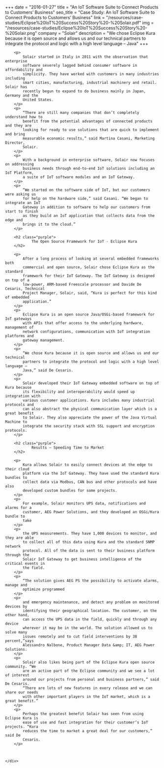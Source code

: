 +++
date = "2016-01-27"
title = "An IoT Software Suite to Connect Products to Customers’ Business"
seo_title = "Case Study: An IoT Software Suite to Connect Products to Customers’ Business"
link = "/resources/case-studies/Eclipse%20IoT%20Success%20Story%20-%20Solair.pdf"
img = "/resources/case-studies/Eclipse%20IoT%20Success%20Story%20-%20Solair.png"
company = "Solair"
description = "We chose Eclipse Kura because it is open source and allows us and our technical partners to integrate the protocol and logic with a high level language – Java"
+++
<div class="row">
    <div class="col-md-12">

        <p>
            Solair started in Italy in 2011 with the observation that enterprise
            software severely lagged behind consumer software in affordability and
            simplicity. They have worked with customers in many industries including
            smart cities, manufacturing, industrial machinery and retail. Solair has
            recently begun to expand to do business mainly in Japan, Germany and the
            United States.
        </p>
        <p>
            “There are still many companies that don’t completely understand how to
            benefit from the potential advantages of connected products and they are
            looking for ready to use solutions that are quick to implement and bring
            measurable economic results,” said Martina Casani, Marketing Director,
            Solair.
        </p>
        <p>
            With a background in enterprise software, Solair now focuses on addressing
            business needs through end-to-end IoT solutions including an IoT Platform,
            a suite of IoT software modules and an IoT Gateway.
        </p>
        <p>
            “We started on the software side of IoT, but our customers were asking us
            for help on the hardware side,” said Casani. “We began to integrate an IoT
            Gateway in addition to software to help our customers from start to finish
            as they build an IoT application that collects data from the edge and
            brings it to the cloud.”
        </p>

        <h2 class="purple">
                The Open Source Framework for IoT - Eclipse Kura
        </h2>

        <p>
            After a long process of looking at several embedded frameworks both
            commercial and open source, Solair chose Eclipse Kura as the standard
            framework for their IoT Gateway. The IoT Gateway is designed on top of a
            low-power, ARM-based Freescale processor and Davide De Cesaris, Technical
            Project Manager, Solair, said, “Kura is perfect for this kind of embedded
            application.”
        </p>
        <p>
            Eclipse Kura is an open source Java/OSGi-based framework for IoT gateways
            with APIs that offer access to the underlying hardware, management of
            network configurations, communication with IoT integration platforms and
            gateway management.
        </p>
        <p>
            “We chose Kura because it is open source and allows us and our technical
            partners to integrate the protocol and logic with a high level language –
            Java,” said De Cesaris.
        </p>
        <p>
            Solair developed their IoT Gateway embedded software on top of Kura because
            its flexibility and interoperability would speed up integration with
            various customer applications. Kura includes many industrial protocols and
            can also abstract the physical communication layer which is a great benefit
            to Solair. They also appreciate the power of the Java Virtual Machine to
            integrate the security stack with SSL support and encryption protocols.
        </p>

        <h2 class="purple">
                Results – Speeding Time to Market
        </h2>

        <p>
            Kura allows Solair to easily connect devices at the edge to their cloud
            platform via the IoT Gateway. They have used the standard Kura bundles to
            collect data via Modbus, CAN bus and other protocols and have also
            developed custom bundles for some projects.
        </p>
        <p>
            For example, Solair monitors UPS data, notifications and alarms for a
            customer, AEG Power Solutions, and they developed an OSGi/Kura bundle to
            take
        </p>
        <p>
            the UPS measurements. They have 1,000 devices to monitor, and they are able
            to collect all of this data using Kura and the standard SNMP network
            protocol. All of the data is sent to their business platform through the
            Solair IoT Gateway to get business intelligence of the critical events in
            the field.
        </p>
        <p>
            “The solution gives AEG PS the possibility to activate alarms, manage and
            optimize programmed
        </p>
        <p>
            and emergency maintenance, and detect any problem on monitored devices by
            identifying their geographical location. The customer, on the other hand,
            can access the UPS data in the field, quickly and through any device
            wherever it may be in the world. The solution allowed us to solve many
            issues remotely and to cut field interventions by 38 percent,”says
            Alessandro Nalbone, Product Manager Data &amp; IT, AEG Power Solutions.
        </p>
        <p>
            Solair also likes being part of the Eclipse Kura open source community. “We
            are an active part of the Eclipse community and we see a lot of interest
            around our projects from personal and business partners,” said De Cesaris.
            “There are lots of new features in every release and we can share our needs
            with other important players in the IoT market, which is a great benefit.”
        </p>
        <p>
            Perhaps the greatest benefit Solair has seen from using Eclipse Kura is
            ease of use and fast integration for their customer’s IoT projects. “Kura
            reduces the time to market a great deal for our customers,” said De
            Cesaris.
        </p>


    
    </div>
</div>